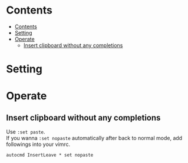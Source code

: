 # Contents
<!--ts-->
   * [Contents](#contents)
   * [Setting](#setting)
   * [Operate](#operate)
      * [Insert clipboard without any completions](#insert-clipboard-without-any-completions)

<!-- Added by: shota, at: Fri Sep 18 16:54:13 JST 2020 -->

<!--te-->

# Setting

# Operate
## Insert clipboard without any completions
Use `:set paste`.  
If you wanna `:set nopaste` automatically after back to normal mode, add followings into your vimrc.

```
autocmd InsertLeave * set nopaste
```
